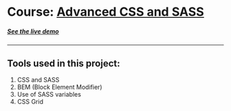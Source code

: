 # Course: [Advanced CSS and SASS ](https://www.udemy.com/advanced-css-and-sass/)

##### [See the live demo ](https://asif-newaz.github.io/nexter/)
---

## Tools used in this project:
1. CSS and SASS
2. BEM (Block Element Modifier)
3. Use of SASS variables
4. CSS Grid
